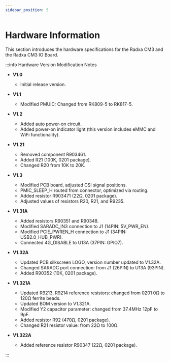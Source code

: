 ```yaml
---
sidebar_position: 5
---
```


# Hardware Information

This section introduces the hardware specifications for the Radxa CM3 and the Radxa CM3 IO Board.

:::info Hardware Version Modification Notes

- **V1.0**

  - Initial release version.

- **V1.1**

  - Modified PMUIC: Changed from RK809-5 to RK817-5.

- **V1.2**

  - Added auto power-on circuit.
  - Added power-on indicator light (this version includes eMMC and WiFi functionality).

- **V1.21**

  - Removed component R903461.
  - Added R21 (100K, 0201 package).
  - Changed R20 from 10K to 20K.

- **V1.3**

  - Modified PCB board, adjusted CSI signal positions.
  - PMIC_SLEEP_H routed from connector, optimized via routing.
  - Added resistor R903471 (22Ω, 0201 package).
  - Adjusted values of resistors R20, R21, and R9235.

- **V1.31A**

  - Added resistors R90351 and R90348.
  - Modified SARADC_IN3 connection to J1 (14PIN: 5V_PWR_EN).
  - Modified PCIE_PWREN_H connection to J1 (34PIN: USB2.0_HUB_PWR).
  - Connected 4G_DISABLE to U13A (37PIN: GPIO7).

- **V1.32A**

  - Updated PCB silkscreen LOGO, version number updated to V1.32A.
  - Changed SARADC port connection: from J1 (26PIN) to U13A (93PIN).
  - Added R90352 (10K, 0201 package).

- **V1.321A**

  - Updated R9213, R9214 reference resistors: changed from 0201 0Ω to 120Ω ferrite beads.
  - Updated BOM version to V1.321A.
  - Modified Y2 capacitor parameter: changed from 37.4MHz 12pF to 9pF.
  - Added resistor R92 (470Ω, 0201 package).
  - Changed R21 resistor value: from 22Ω to 100Ω.

- **V1.322A**
  - Added reference resistor R90347 (22Ω, 0201 package).

:::

<DocCardList />
